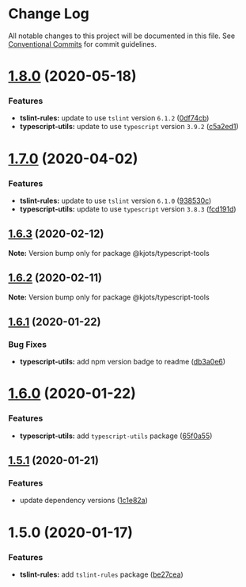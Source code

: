 # Change Log

All notable changes to this project will be documented in this file.
See [Conventional Commits](https://conventionalcommits.org) for commit guidelines.

# [1.8.0](https://github.com/kjots/typescript-tools/compare/v1.7.0...v1.8.0) (2020-05-18)


### Features

* **tslint-rules:** update to use `tslint` version `6.1.2` ([0df74cb](https://github.com/kjots/typescript-tools/commit/0df74cb28b9aa6ae13b71ab07a0c51b006cf2a85))
* **typescript-utils:** update to use `typescript` version `3.9.2` ([c5a2ed1](https://github.com/kjots/typescript-tools/commit/c5a2ed191ffcbef2a1589467335cc414d1bcc975))





# [1.7.0](https://github.com/kjots/typescript-tools/compare/v1.6.3...v1.7.0) (2020-04-02)


### Features

* **tslint-rules:** update to use `tslint` version `6.1.0` ([938530c](https://github.com/kjots/typescript-tools/commit/938530c8ad643e43350b5949864097ec46d311fa))
* **typescript-utils:** update to use `typescript` version `3.8.3` ([fcd191d](https://github.com/kjots/typescript-tools/commit/fcd191da433699c5665b32460c8b876966dcd713))





## [1.6.3](https://github.com/kjots/typescript-tools/compare/v1.6.2...v1.6.3) (2020-02-12)

**Note:** Version bump only for package @kjots/typescript-tools





## [1.6.2](https://github.com/kjots/typescript-tools/compare/v1.6.1...v1.6.2) (2020-02-11)

**Note:** Version bump only for package @kjots/typescript-tools





## [1.6.1](https://github.com/kjots/typescript-tools/compare/v1.6.0...v1.6.1) (2020-01-22)


### Bug Fixes

* **typescript-utils:** add npm version badge to readme ([db3a0e6](https://github.com/kjots/typescript-tools/commit/db3a0e67592fff7f4f48604cbb72c807bcb20f0a))





# [1.6.0](https://github.com/kjots/typescript-tools/compare/v1.5.1...v1.6.0) (2020-01-22)


### Features

* **typescript-utils:** add `typescript-utils` package ([65f0a55](https://github.com/kjots/typescript-tools/commit/65f0a55bfbdb5909cc03977884fd82704bb42807))





## [1.5.1](https://github.com/kjots/typescript-tools/compare/v1.5.0...v1.5.1) (2020-01-21)


### Features

* update dependency versions ([1c1e82a](https://github.com/kjots/typescript-tools/commit/1c1e82afd5a4f85bd4eb6fbcc21223fcd293c2e9))





# 1.5.0 (2020-01-17)


### Features

* **tslint-rules:** add `tslint-rules` package ([be27cea](https://github.com/kjots/typescript-tools/commit/be27cea32478606ecd43cf5f29642813d4a5c60a))
